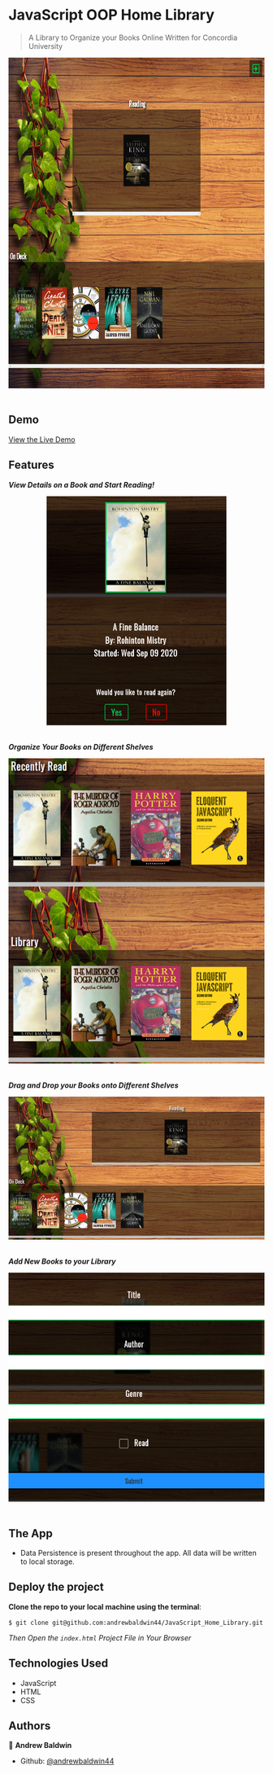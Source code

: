 # JavaScript OOP Home Library

> A Library to Organize your Books Online Written for Concordia University

<div align='center'>
  <img src='./assets/images/screenshots/library.png' alt='Library Main Page' height='650px' />
</div><br>

## Demo

[View the Live Demo](https://andrewbaldwin44.github.io/JavaScript_Home_Library/)

## Features

**_View Details on a Book and Start Reading!_**

<div align='center'>
  <img src='./assets/images/screenshots/details.png' alt='Book Shelves' height='450px' />
</div><br>

**_Organize Your Books on Different Shelves_**

<div align='center'>
  <img src='./assets/images/screenshots/sections.png' alt='Book Shelves' height='600px' />
</div><br>

**_Drag and Drop your Books onto Different Shelves_**

<div align='center'>
  <img src='./assets/images/screenshots/drag_and_drop.gif' alt='Drag and Drop' />
</div><br>

**_Add New Books to your Library_**

<div align='center'>
  <img src='./assets/images/screenshots/form.png' alt='Add Books' height='450px' />
</div><br>

## The App

- Data Persistence is present throughout the app. All data will be written to local storage.

## Deploy the project

__Clone the repo to your local machine using the terminal__:
```
$ git clone git@github.com:andrewbaldwin44/JavaScript_Home_Library.git
```

*Then Open the `index.html` Project File in Your Browser*

## Technologies Used

- JavaScript
- HTML
- CSS

## Authors

👤 **Andrew Baldwin**

- Github: [@andrewbaldwin44](https://github.com/andrewbaldwin44)
